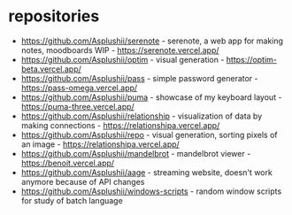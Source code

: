 # repositories
- https://github.com/Asplushii/serenote - serenote, a web app for making notes, moodboards WIP - https://serenote.vercel.app/
- https://github.com/Asplushii/optim - visual generation - https://optim-beta.vercel.app/
- https://github.com/Asplushii/pass - simple password generator - https://pass-omega.vercel.app/
- https://github.com/Asplushii/puma - showcase of my keyboard layout - https://puma-three.vercel.app/
- https://github.com/Asplushii/relationship - visualization of data by making connections - https://relationshipa.vercel.app/
- https://github.com/Asplushii/repo - visual generation, sorting pixels of an image - https://relationshipa.vercel.app/
- https://github.com/Asplushii/mandelbrot - mandelbrot viewer - https://benoit.vercel.app/
- https://github.com/Asplushii/aage - streaming website, doesn't work anymore because of API changes
- https://github.com/Asplushii/windows-scripts - random window scripts for study of batch language
